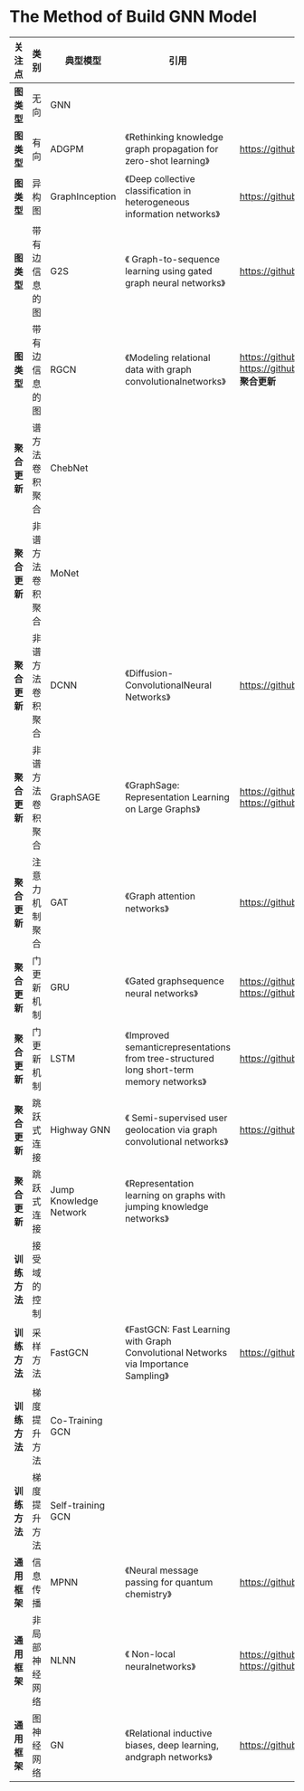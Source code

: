 # The Method of Build GNN Model


关注点	| 类别	| 典型模型	| 引用 |	Github
---- | ----- | ------ | ------ | ------
**图类型**	|无向	|GNN	|  | 	
**图类型**	|	有向 |	ADGPM	|《Rethinking knowledge graph propagation for zero-shot learning》	| https://github.com/cyvius96/adgpm
**图类型**	|	异构图 |	GraphInception |	《Deep collective classification in heterogeneous information networks》 |	https://github.com/zyz282994112/GraphInception
**图类型**	|	带有边信息的图 |	G2S	|《 Graph-to-sequence learning using gated graph neural networks》 |	https://github.com/beckdaniel/acl2018_graph2seq
**图类型**	|	带有边信息的图 |		RGCN |《Modeling relational data with graph convolutionalnetworks》 | https://github.com/MichSchli/RelationPrediction /  https://github.com/masakicktashiro/rgcn_pytorch_implementation                         **聚合更新** |	谱方法卷积聚合 |	GCN		
**聚合更新** |	谱方法卷积聚合 |	ChebNet		
**聚合更新** |	非谱方法卷积聚合 |	MoNet		
**聚合更新** |	非谱方法卷积聚合 | DCNN	|《Diffusion-ConvolutionalNeural Networks》|	https://github.com/jcatw/dcnn
**聚合更新** |	非谱方法卷积聚合 |  GraphSAGE	|《GraphSage: Representation Learning on Large Graphs》| https://github.com/williamleif/GraphSAGE / https://github.com/williamleif/graphsage-simple
**聚合更新** |	注意力机制聚合	| GAT	|《Graph attention networks》|	https://github.com/PetarV-/GAT
**聚合更新** |	门更新机制	| GRU	| 《Gated graphsequence neural networks》| https://github.com/JamesChuanggg/ggnn.pytorch / https://github.com/yujiali/ggnn
**聚合更新** |	门更新机制	| LSTM	| 《Improved semanticrepresentations from tree-structured long short-term memory networks》 |	https://github.com/ttpro1995/TreeLSTMSentiment
**聚合更新** |	跳跃式连接 |	Highway GNN	| 《 Semi-supervised user geolocation via graph convolutional networks》|	https://github.com/afshinrahimi/geographconv
**聚合更新** |	跳跃式连接 |Jump Knowledge Network |	《Representation learning on graphs with jumping knowledge networks》	
**训练方法**	| 接受域的控制 |			
**训练方法**	|	采样方法	| FastGCN	|《FastGCN: Fast Learning with Graph Convolutional Networks via Importance Sampling》 |	https://github.com/matenure/FastGCN
**训练方法**	|	梯度提升方法 |	Co-Training GCN		
**训练方法**	|	梯度提升方法 | Self-training GCN		
**通用框架**	| 信息传播 |	MPNN	|《Neural message passing for quantum chemistry》 |	https://github.com/brain-research/mpnn
**通用框架**	| 非局部神经网络 |	NLNN	|《 Non-local neuralnetworks》|	https://github.com/nnUyi/Non-Local_Nets-Tensorflow / https://github.com/search?q=Non-local+neural+networks
**通用框架**	| 图神经网络	|GN	| 《Relational inductive biases, deep learning, andgraph networks》 |	https://github.com/deepmind/graph_nets

